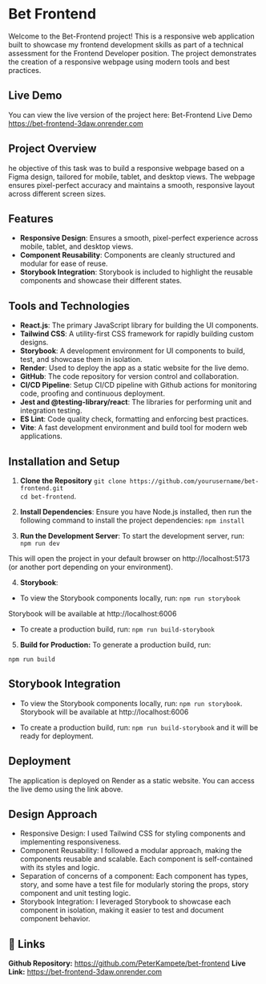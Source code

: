 # Bet Frontend

Welcome to the Bet-Frontend project! This is a responsive web application built to showcase my frontend development skills as part of a technical assessment for the Frontend Developer position. The project demonstrates the creation of a responsive webpage using modern tools and best practices.

## Live Demo

You can view the live version of the project here: Bet-Frontend Live Demo https://bet-frontend-3daw.onrender.com

## Project Overview

he objective of this task was to build a responsive webpage based on a Figma design, tailored for mobile, tablet, and desktop views. The webpage ensures pixel-perfect accuracy and maintains a smooth, responsive layout across different screen sizes.

## Features

- **Responsive Design**: Ensures a smooth, pixel-perfect experience across mobile, tablet, and desktop views.
- **Component Reusability**: Components are cleanly structured and modular for ease of reuse.
- **Storybook Integration**: Storybook is included to highlight the reusable components and showcase their different states.

## Tools and Technologies

- **React.js**: The primary JavaScript library for building the UI components.
- **Tailwind CSS**: A utility-first CSS framework for rapidly building custom designs.
- **Storybook**: A development environment for UI components to build, test, and showcase them in isolation.
- **Render**: Used to deploy the app as a static website for the live demo.
- **GitHub**: The code repository for version control and collaboration.
- **CI/CD Pipeline**: Setup CI/CD pipeline with Github actions for monitoring code, proofing and continuous deployment.
- **Jest and @testing-library/react**: The libraries for performing unit and integration testing.
- **ES Lint**: Code quality check, formatting and enforcing best practices.
- **Vite**: A fast development environment and build tool for modern web applications.

## Installation and Setup

1. **Clone the Repository**
   `git clone https://github.com/yourusername/bet-frontend.git ` <br>
   `cd bet-frontend`. <br>

2. **Install Dependencies**: Ensure you have Node.js installed, then run the following command to install the project dependencies:
   `npm install`

3. **Run the Development Server**: To start the development server, run: <br>
   `npm run dev`

This will open the project in your default browser on http://localhost:5173 (or another port depending on your environment).

4. **Storybook**:

- To view the Storybook components locally, run: `npm run storybook`

Storybook will be available at http://localhost:6006

- To create a production build, run: `npm run build-storybook`

5. **Build for Production:** To generate a production build, run:

`npm run build`

## Storybook Integration

- To view the Storybook components locally, run: `npm run storybook`. Storybook will be available at http://localhost:6006

- To create a production build, run: `npm run build-storybook` and it will be ready for deployment.

## Deployment

The application is deployed on Render as a static website. You can access the live demo using the link above.

## Design Approach

- Responsive Design: I used Tailwind CSS for styling components and implementing responsiveness.
- Component Reusability: I followed a modular approach, making the components reusable and scalable. Each component is self-contained with its styles and logic.
- Separation of concerns of a component: Each component has types, story, and some have a test file for modularly storing the props, story component and unit testing logic.
- Storybook Integration: I leveraged Storybook to showcase each component in isolation, making it easier to test and document component behavior.

## 🔗 Links

**Github Repository:** https://github.com/PeterKampete/bet-frontend
**Live Link:** https://bet-frontend-3daw.onrender.com
